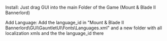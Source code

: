 Install:
Just drag GUI into the main Folder of the Game (Mount & Blade II Bannerlord)

Add Language:
Add the language_id in "Mount & Blade II Bannerlord\GUI\GauntletUI\Fonts\Languages.xml" and a new folder with all localization xmls and the the language_id there